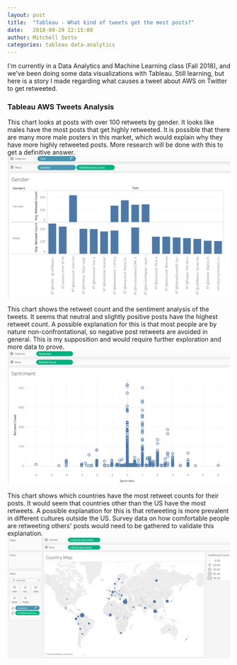 ```yaml
---
layout: post
title:  "Tableau - What kind of tweets get the most posts?"
date:   2018-09-29 22:15:00
author: Mitchell Sotto
categories: tableau data-analytics
---
```

I'm currently in a Data Analytics and Machine Learning class (Fall 2018), and we've been doing some data visualizations with Tableau. Still learning, but here is a story I made regarding what causes a tweet about AWS on Twitter to get retweeted.

### Tableau AWS Tweets Analysis
This chart looks at posts with over 100 retweets by gender. It looks like males have the most posts that get highly retweeted. It is possible that there are many more male posters in this market, which would explain why they have more highly retweeted posts. More research will be done with this to get a definitive answer.
![storyboard](/assets/tableau-gender.PNG)

This chart shows the retweet count and the sentiment analysis of the tweets. It seems that neutral and slightly positive posts have the highest retweet count. A possible explanation for this is that most people are by nature non-confrontational, so negative post retweets are avoided in general. This is my supposition and would require further exploration and more data to prove.
![storyboard](/assets/tableau-sentiment.PNG)

This chart shows which countries have the most retweet counts for their posts. It would seem that countries other than the US have the most retweets. A possible explanation for this is that retweeting is more prevalent in different cultures outside the US. Survey data on how comfortable people are retweeting others' posts would need to be gathered to validate this explanation.
![storyboard](/assets/tableau-location.PNG)
